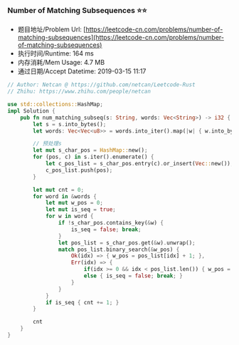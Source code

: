 ### Number of Matching Subsequences :star::star:
- 题目地址/Problem Url: [https://leetcode-cn.com/problems/number-of-matching-subsequences](https://leetcode-cn.com/problems/number-of-matching-subsequences)
- 执行时间/Runtime: 164 ms 
- 内存消耗/Mem Usage: 4.7 MB
- 通过日期/Accept Datetime: 2019-03-15 11:17

```rust
// Author: Netcan @ https://github.com/netcan/Leetcode-Rust
// Zhihu: https://www.zhihu.com/people/netcan

use std::collections::HashMap;
impl Solution {
    pub fn num_matching_subseq(s: String, words: Vec<String>) -> i32 {
        let s = s.into_bytes();
        let words: Vec<Vec<u8>> = words.into_iter().map(|w| { w.into_bytes() }).collect();

        // 预处理s
        let mut s_char_pos = HashMap::new();
        for (pos, c) in s.iter().enumerate() {
            let c_pos_list = s_char_pos.entry(c).or_insert(Vec::new());
            c_pos_list.push(pos);
        }

        let mut cnt = 0;
        for word in &words {
            let mut w_pos = 0;
            let mut is_seq = true;
            for w in word {
                if !s_char_pos.contains_key(&w) {
                    is_seq = false; break;
                }
                let pos_list = s_char_pos.get(&w).unwrap();
                match pos_list.binary_search(&w_pos) {
                    Ok(idx) => { w_pos = pos_list[idx] + 1; },
                    Err(idx) => {
                        if(idx >= 0 && idx < pos_list.len()) { w_pos = pos_list[idx] + 1; }
                        else { is_seq = false; break; }
                    }
                }
            }
            if is_seq { cnt += 1; }
        }

        cnt
    }
}


```
